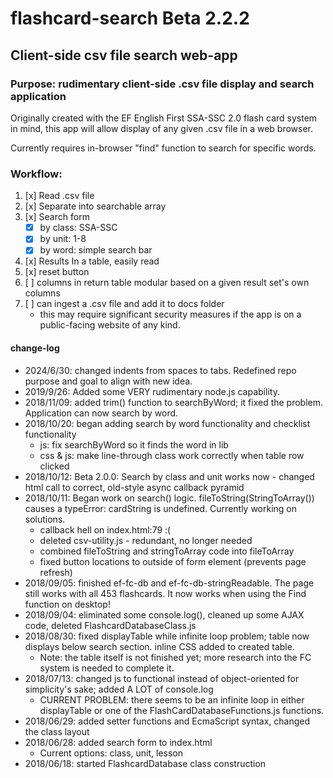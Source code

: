 # flashcard-search Beta 2.2.2
## Client-side csv file search web-app
### Purpose: rudimentary client-side .csv file display and search application

Originally created with the EF English First SSA-SSC 2.0 flash card system in mind, this app will allow display of any given .csv file in a web browser.

Currently requires in-browser "find" function to search for specific words.

### Workflow:
1. [x] Read .csv file
2. [x] Separate into searchable array
3. [x] Search form
	 * [x] by class: SSA-SSC
	 * [x] by unit: 1-8
	 * [x] by word: simple search bar
4. [x] Results In a table, easily read
5. [x] reset button
6. [ ] columns in return table modular based on a given result set's own columns
7. [ ] can ingest a .csv file and add it to docs folder
	 * this may require significant security measures if the app is on a public-facing website of any kind.

#### change-log
- 2024/6/30: changed indents from spaces to tabs. Redefined repo purpose and goal to align with new idea.
- 2019/9/26: Added some VERY rudimentary node.js capability.
- 2018/11/09: added trim() function to searchByWord; it fixed the problem. Application can now search by word.
- 2018/10/20: began adding search by word functionality and checklist functionality
	- js: fix searchByWord so it finds the word in lib
	- css & js: make line-through class work correctly when table row clicked
- 2018/10/12: Beta 2.0.0: Search by class and unit works now - changed html call to correct, old-style async callback pyramid
- 2018/10/11: Began work on search() logic. fileToString(StringToArray()) causes a typeError: cardString is undefined. Currently working on solutions.
	- callback hell on index.html:79 :\(
	- deleted csv-utility.js - redundant, no longer needed
	- combined fileToString and stringToArray code into fileToArray
	- fixed button locations to outside of form element (prevents page refresh)
- 2018/09/05: finished ef-fc-db and ef-fc-db-stringReadable. The page still works with all 453 flashcards. It now works when using the Find function on desktop!
- 2018/09/04: eliminated some console.log(), cleaned up some AJAX code, deleted FlashcardDatabaseClass.js
- 2018/08/30: fixed displayTable while infinite loop problem; table now displays below search section. inline CSS added to created table.
	- Note: the table itself is not finished yet; more research into the FC system is needed to complete it.
- 2018/07/13: changed js to functional instead of object-oriented for simplicity's sake; added A LOT of console.log
	- CURRENT PROBLEM: there seems to be an infinite loop in either displayTable or one of the FlashCardDatabaseFunctions.js functions.
- 2018/06/29: added setter functions and EcmaScript syntax, changed the class layout
- 2018/06/28: added search form to index.html
	- Current options: class, unit, lesson
- 2018/06/18: started FlashcardDatabase class construction